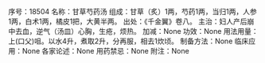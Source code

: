 序号：18504
名称：甘草芍药汤
组成：甘草（炙）1两，芍药1两，当归1两，人参1两，白术1两，橘皮1把，大黄半两。
出处：《千金翼》卷八。
主治：妇人产后崩中去血，逆气（汤皿）心胸，生疮，烦热。
加减：None
功效：None
用法用量：上(口父)咀。以水4升，煮取2升，分再服，相去1炊顷。
制备方法：None
临床应用：None
各家论述：None
用药禁忌：None
附注：None
